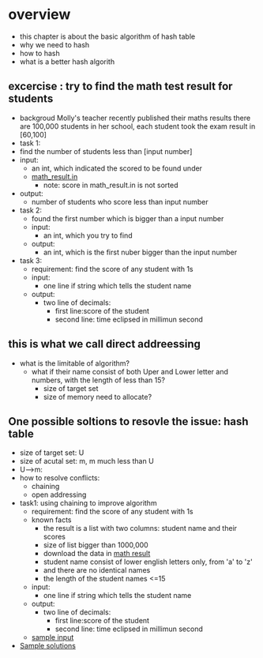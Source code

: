 # overview
- this chapter is about the basic algorithm of hash table
- why we need to hash
- how to hash
- what is a better hash algorith
## excercise : try to find the math test result for students
- backgroud
  Molly's teacher recently published their maths results
  there are 100,000 students in her school, each  student took the exam
  result in [60,100]
-  task 1:
  - find the number of students less than [input number]
  - input: 
    - an int, which indicated the scored to be found under
    - [math_result.in]()
      - note: score in math_result.in is not sorted
  - output:
    - number of students who score less than input number
- task 2:
  -  found the first number which is bigger than a input number
  -  input:
     -  an int, which you try to find 
  -  output:
     -  an int, which is the first nuber bigger than the input number
- task 3:
  - requirement: find the score of any student with 1s
  - input:
    - one line if string which tells the student name
  - output:
    - two line of decimals:
      -  first line:score of the student
      -  second line: time eclipsed in millimun second

## this is what we call direct addreessing
- what is the limitable of algorithm?
  - what if their name consist of both Uper and Lower letter and numbers, with the length of less than 15?
      - size of target set
      - size of memory need to allocate?

## One possible soltions to resovle the issue: hash table
- size of target set: U
- size of acutal set: m, m much less than U
- U-->m:
- how to resolve conflicts:
  - chaining
  - open addressing
- task1: using chaining to improve algorithm
  - requirement: find the score of any student with 1s
  - known facts
    - the result is a list with two columns: student name and their scores
    - size of list bigger than 1000,000
    - download the data in [math result]()
    - student name consist of lower english letters only, from 'a' to 'z'
    - and there are no identical names
    - the length of the student names <=15
  - input:
    - one line if string which tells the student name
  - output:
    - two line of decimals:
      -  first line:score of the student
      -  second line: time eclipsed in millimun second
  - [sample input](../test/hashtable.in)  
- [Sample solutions](../src/hashatble.cpp)

        
